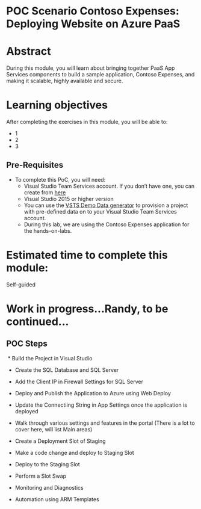# POC Scenario Contoso Expenses: Deploying Website on Azure PaaS

# Abstract

During this module, you will learn about bringing together PaaS App Services components to build a sample application, Contoso Expenses, and making it scalable, highly available and secure.

# Learning objectives
After completing the exercises in this module, you will be able to:
* 1
* 2
* 3

## Pre-Requisites
* To complete this PoC, you will need:
    * Visual Studio Team Services account. If you don’t have one, you can create from [here](https://www.visualstudio.com/)
    * Visual Studio 2015 or higher version
    * You can use the [VSTS Demo Data generator](http://vstsdemogenerator.azurewebsites.net/Environment/Create) to provision a project with pre-defined data on to your Visual Studio Team Services account.
    * During this lab, we are using the Contoso Expenses application for the hands-on-labs.

# Estimated time to complete this module:
Self-guided

# Work in progress...Randy, to be continued...

## POC Steps
 * Build the Project in Visual Studio
 
 * Create the SQL Database and SQL Server 
 
 * Add the Client IP in Firewall Settings for SQL Server 
 
 * Deploy and Publish the Application to Azure using Web Deploy 
 
 * Update the Connectiing String in App Settings once the application is deployed 
 
 * Walk through various settings and features in the portal (There is a lot to cover here, will list Main areas) 
 
 * Create a Deployment Slot of Staging 
 
 * Make a code change and deploy to Staging Slot 
 
 * Deploy to the Staging Slot 
 
 * Perform a Slot Swap 
 
 * Monitoring and Diagnostics 
 
 * Automation using ARM Templates
